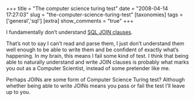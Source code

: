 +++
title = "The computer science turing test"
date = "2008-04-14 17:27:03"
slug = "the-computer-science-turing-test"
[taxonomies]
tags = ['general','sql']
[extra]
show_comments = "true"
+++

I fundamentally don’t understand [SQL JOIN clauses](http://en.wikipedia.org/wiki/Join_(SQL)).

That’s not to say I can’t read and parse them, I just don’t understand them well enough to be able to write them and be confident of exactly what’s happening. In my brain, this means I fail some kind of test. I think that being able to naturally understand and write JOIN clauses is probably what marks you out as a Computer Scientist, instead of some pretender like me.

Perhaps JOINs are some form of Computer Science Turing test? Although whether being able to write JOINs means you pass or fail the test I’ll leave up to you.
